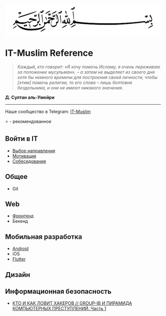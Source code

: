 
<p align="center">
  <img width="560" height="100" src="/basmala.svg">
</p>

# IT-Muslim Reference

> *Каждый, кто говорит: «Я хочу помочь Исламу, я очень переживаю за положение мусульман», – а затем не выделяет из своего дня хотя бы немного времени для построения своей личности, чтобы [этим] помочь религии, то его слова – лишь болтовня бездельника, и они не имеют никакого значения.*

**Д. Султан аль-Умейри**

____

Наше сообщество в Telegram: [IT-Muslim](https://t.me/it_muslim)

⭐ - рекомендованное

## Войти в IT

- [Выбор направления](voiti_v_it.md#выбор-направления)
- [Мотивация](voiti_v_it.md#мотивация)
- [Собеседования](voiti_v_it.md#собеседования)


## Общее

- Git

## Web

- [Фронтенд](frontend.md)
- Бекенд


## Мобильная разработка

- [Android](android.md)
- iOS
- [Flutter](flutter.md)

## Дизайн


## Информационная безопасность

- [КТО И КАК ЛОВИТ ХАКЕРОВ // GROUP-IB И ПИРАМИДА КОМПЬЮТЕРНЫХ ПРЕСТУПЛЕНИЙ, Часть 1](https://youtu.be/Ii8Tm5vBgU0)
